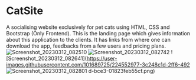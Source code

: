 # CatSite
A socialising website exclusively for pet cats using HTML, CSS and Bootstrap (Only Frontend). This is the landing page which gives information about this application to the clients. It has links from where one can download the app, feedbacks from a few users and pricing plans. 
![Screenshot_20230312_082510](https://user-images.githubusercontent.com/101689725/224552952-83792661-7658-45ed-bc7d-3103ef004b29.png)
![Screenshot_20230312_082742](https://user-images.githubusercontent.com/101689725/224552972-defdfb76-816e-404c-9e5f-253aee59c23c.png)
![Screenshot_20230312_082641](https://user-images.githubusercontent.com/101689725/224552977-3c248c1d-2ff6-492
![Screenshot_20230312_082801](https://user-images.githubusercontent.com/101689725/224552989-048ebf29-ce17-4742-aaa4-30ea4fe76cf9.png)
d-bce3-01823feb55cf.png)

